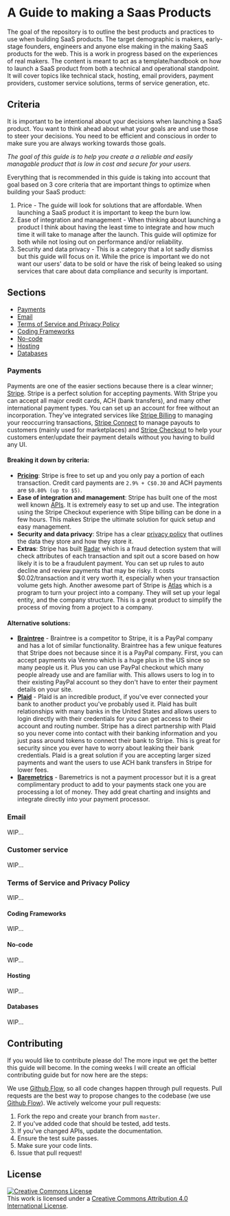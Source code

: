 # A Guide to making a Saas Products
The goal of the repository is to outline the best products and practices to use when building SaaS products. The target demographic is makers, early-stage founders, engineers and anyone else making in the making SaaS products for the web. This is a work in progress based on the experiences of real makers. The content is meant to act as a template/handbook on how to launch a SaaS product from both a technical and operational standpoint. It will cover topics like technical stack, hosting, email providers, payment providers, customer service solutions, terms of service generation, etc.

## Criteria
It is important to be intentional about your decisions when launching a SaaS product. You want to think ahead about what your goals are and use those to steer your decisions. You need to be efficient and conscious in order to make sure you are always working towards those goals.

_The goal of this guide is to help you create a a reliable and easily managable product that is low in cost and secure for your users._

Everything that is recommended in this guide is taking into account that goal based on 3 core criteria that are important things to optimize when building your SaaS product:
  1. Price - The guide will look for solutions that are affordable. When launching a SaaS product it is important to keep the burn low.
  2. Ease of integration and management - When thinking about launching a product I think about having the least time to integrate and how much time it will take to manage after the launch. This guide will optimize for both while not losing out on performance and/or reliability.
  3. Security and data privacy - This is a category that a lot sadly dismiss but this guide will focus on it. While the price is important we do not want our users' data to be sold or have the risk of being leaked so using services that care about data compliance and security is important.

## Sections
 - [Payments](#payments)
 - [Email](#email)
 - [Terms of Service and Privacy Policy](#terms-of-service-and-privacy-policy)
 - [Coding Frameworks](#coding-framworks)
 - [No-code](#no-code)
 - [Hosting](#hosting)
 - [Databases](#databases)

### Payments
Payments are one of the easier sections because there is a clear winner; [Stripe](https://stripe.com). Stripe is a perfect solution for accepting payments. With Stripe you can accept all major credit cards, ACH (bank transfers), and many other international payment types. You can set up an account for free without an incorporation. They've integrated services like [Stripe Billing](https://stripe.com/billing) to managing your reoccurring transactions, [Stripe Connect](https://stripe.com/connect) to manage payouts to customers (mainly used for marketplaces) and [Stripe Checkout](https://stripe.com/docs/payments/checkout) to help your customers enter/update their payment details without you having to build any UI.

#### Breaking it down by criteria:
- **[Pricing](https://stripe.com/pricing)**: Stripe is free to set up and you only pay a portion of each transaction. Credit card payments are `2.9% + C$0.30` and ACH payments are `$0.80% (up to $5)`.
- **Ease of integration and management**: Stripe has built one of the most well known [APIs](https://stripe.com/docs/api). It is extremely easy to set up and use. The integration using the Stripe Checkout experience with Stipe billing can be done in a few hours. This makes Stripe the ultimate solution for quick setup and easy management.
- **Security and data privacy**: Stripe has a clear [privacy policy](https://stripe.com/privacy) that outlines the data they store and how they store it.
- **Extras**: Stripe has built [Radar](https://stripe.com/radar) which is a fraud detection system that will check attributes of each transaction and spit out a score based on how likely it is to be a fraudulent payment. You can set up rules to auto decline and review payments that may be risky. It costs $0.02/transaction and it very worth it, especially when your transaction volume gets high. Another awesome part of Stripe is [Atlas](https://stripe.com/atlas) which is a program to turn your project into a company. They will set up your legal entity, and the company structure. This is a great product to simplify the process of moving from a project to a company.

#### Alternative solutions:
- **[Braintree](https://www.braintreepayments.com)** - Braintree is a competitor to Stripe, it is a PayPal company and has a lot of similar functionality. Braintree has a few unique features that Stripe does not because since it is a PayPal company. First, you can accept payments via Venmo which is a huge plus in the US since so many people us it. Plus you can use PayPal checkout which many people already use and are familiar with. This allows users to log in to their existing PayPal account so they don't have to enter their payment details on your site.
- **[Plaid](https://plaid.com/)** - Plaid is an incredible product, if you've ever connected your bank to another product you've probably used it. Plaid has built relationships with many banks in the United States and allows users to login directly with their credentials for you can get access to their account and routing number. Stripe has a direct partnership with Plaid so you never come into contact with their banking information and you just pass around tokens to connect their bank to Stripe. This is great for security since you ever have to worry about leaking their bank credentials. Plaid is a great solution if you are accepting larger sized payments and want the users to use ACH bank transfers in Stripe for lower fees.
- **[Baremetrics](https://baremetrics.com/)** - Baremetrics is not a payment processor but it is a great complimentary product to add to your payments stack one you are processing a lot of money. They add great charting and insights and integrate directly into your payment processor.

### Email
WIP...

### Customer service
WIP...

### Terms of Service and Privacy Policy
WIP...

#### Coding Frameworks
WIP...

#### No-code
WIP...

#### Hosting
WIP...

#### Databases
WIP...

## Contributing
If you would like to contribute please do! The more input we get the better this guide will become. In the coming weeks I will create an official contributing guide but for now here are the steps:

We use [Github Flow](https://guides.github.com/introduction/flow/index.html), so all code changes happen through pull requests. Pull requests are the best way to propose changes to the codebase (we use [Github Flow](https://guides.github.com/introduction/flow/index.html)). We actively welcome your pull requests:

1. Fork the repo and create your branch from `master`.
2. If you've added code that should be tested, add tests.
3. If you've changed APIs, update the documentation.
4. Ensure the test suite passes.
5. Make sure your code lints.
6. Issue that pull request!

## License
<a rel="license" href="http://creativecommons.org/licenses/by/4.0/"><img alt="Creative Commons License" style="border-width:0" src="https://i.creativecommons.org/l/by/4.0/88x31.png" /></a><br />This work is licensed under a <a rel="license" href="http://creativecommons.org/licenses/by/4.0/">Creative Commons Attribution 4.0 International License</a>.
